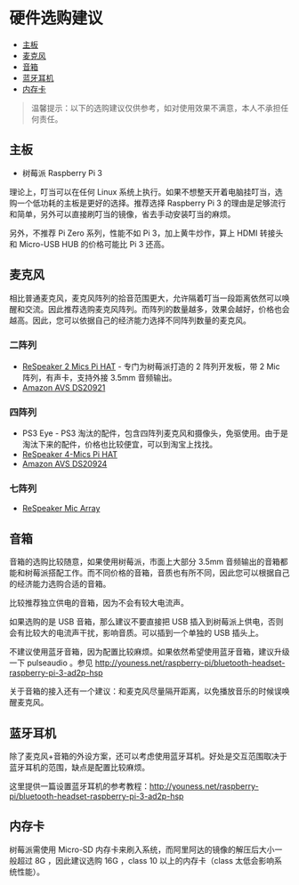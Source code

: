 # 硬件选购建议

* [主板](#主板)
* [麦克风](#麦克风)
* [音箱](#音箱)
* [蓝牙耳机](#蓝牙耳机)
* [内存卡](#内存卡)

> 温馨提示：以下的选购建议仅供参考，如对使用效果不满意，本人不承担任何责任。

## 主板

* 树莓派 Raspberry Pi 3

理论上，叮当可以在任何 Linux 系统上执行。如果不想整天开着电脑挂叮当，选购一个低功耗的主板是更好的选择。推荐选择 Raspberry Pi 3 的理由是足够流行和简单，另外可以直接刷叮当的镜像，省去手动安装叮当的麻烦。

另外，不推荐  Pi Zero 系列，性能不如 Pi 3，加上黄牛炒作，算上 HDMI 转接头和 Micro-USB HUB 的价格可能比 Pi 3 还高。

## 麦克风

相比普通麦克风，麦克风阵列的拾音范围更大，允许隔着叮当一段距离依然可以唤醒和交流。因此推荐选购麦克风阵列。而阵列的数量越多，效果会越好，价格也会越高。因此，您可以依据自己的经济能力选择不同阵列数量的麦克风。


### 二阵列

* [ReSpeaker 2 Mics Pi HAT](http://wiki.seeed.cc/Respeaker_2_Mics_Pi_HAT/) - 专门为树莓派打造的 2 阵列开发板，带 2 Mic 阵列，有声卡，支持外接 3.5mm 音频输出。
* [Amazon AVS DS20921](http://conexant.com/amazon-avs/)

### 四阵列

* PS3 Eye - PS3 淘汰的配件，包含四阵列麦克风和摄像头，免驱使用。由于是淘汰下来的配件，价格也比较便宜，可以到淘宝上找找。
* [ReSpeaker 4-Mics Pi HAT](https://github.com/SeeedDocument/ReSpeaker-4-Mics-Pi-HAT/blob/master/4mics_hat.md)
* [Amazon AVS DS20924](http://conexant.com/amazon-avs/)

### 七阵列

* [ReSpeaker Mic Array](https://www.seeedstudio.com/ReSpeaker-Mic-Array-Far-field-w%2F-7-PDM-Microphones-p-2719.html)

## 音箱

音箱的选购比较随意，如果使用树莓派，市面上大部分 3.5mm 音频输出的音箱都能和树莓派搭配工作。而不同价格的音箱，音质也有所不同，因此您可以根据自己的经济能力选购合适的音箱。

比较推荐独立供电的音箱，因为不会有较大电流声。

如果选购的是 USB 音箱，那么建议不要直接把 USB 插入到树莓派上供电，否则会有比较大的电流声干扰，影响音质。可以插到一个单独的 USB 插头上。

不建议使用蓝牙音箱，因为配置比较麻烦。如果依然希望使用蓝牙音箱，建议升级一下 pulseaudio 。参见 <http://youness.net/raspberry-pi/bluetooth-headset-raspberry-pi-3-ad2p-hsp>

关于音箱的接入还有一个建议：和麦克风尽量隔开距离，以免播放音乐的时候误唤醒麦克风。

## 蓝牙耳机

除了麦克风+音箱的外设方案，还可以考虑使用蓝牙耳机。好处是交互范围取决于蓝牙耳机的范围，缺点是配置比较麻烦。

这里提供一篇设置蓝牙耳机的参考教程：<http://youness.net/raspberry-pi/bluetooth-headset-raspberry-pi-3-ad2p-hsp>

## 内存卡

树莓派需使用 Micro-SD 内存卡来刷入系统，而阿里阿达的镜像的解压后大小一般超过 8G ，因此建议选购 16G ，class 10 以上的内存卡（class 太低会影响系统性能）。

